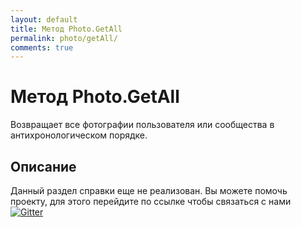 ```yaml
---
layout: default
title: Метод Photo.GetAll
permalink: photo/getAll/
comments: true
---
```

# Метод Photo.GetAll
Возвращает все фотографии пользователя или сообщества в антихронологическом порядке.

## Описание
Данный раздел справки еще не реализован. Вы  можете помочь проекту, для этого перейдите по ссылке чтобы связаться с нами [![Gitter](https://badges.gitter.im/Join%20Chat.svg)](https://gitter.im/vknet/vk?utm_source=badge&utm_medium=badge&utm_campaign=pr-badge)
